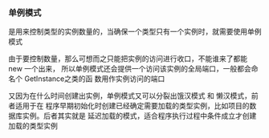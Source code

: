 ### 单例模式
是用来控制类型的实例数量的，当确保一个类型只有一个实例时，就需要使用单例模式

由于要控制数量，那么可想而之只能把实例的访问进行收口，不能谁来了都能 new 一个出来，
所以单例模式还会提供一个访问该实例的全局端口，一般都会命名个 GetInstance之类的函
数用作实例访问的端口

又因为在什么时间创建出实例，单例模式又可以分裂出饿汉模式 和 懒汉模式，前者适用于在
程序早期初始化时创建已经确定需要加载的类型实例，比如项目的数据库实例。后者其实就是
延迟加载的模式，适合程序执行过程中条件成立才创建加载的类型实例